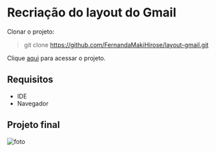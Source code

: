 # Recriação do layout do Gmail
Clonar o projeto:
>git clone https://github.com/FernandaMakiHirose/layout-gmail.git

Clique [aqui](https://fernandamakihirose.github.io/layout-gmail/) para acessar o projeto.

## Requisitos
- IDE
- Navegador

## Projeto final
![foto](https://user-images.githubusercontent.com/72028645/130533551-aaa9aa97-f963-42e4-acd5-b62a294cc17d.png)
